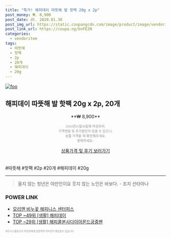 ```yaml
--- 
title: "특가! 해피데이 따뜻해 발 핫팩 20g x 2p" 
post_money: ₩. 8,900 
post_date: dt. 2020.01.30 
post_img_url: https://static.coupangcdn.com/image/product/image/vendoritem/2018/10/25/3006414077/b7030c23-3ae0-404a-b590-a77bdc2d569d.jpg 
post_link_url: https://coupa.ng/bnFE2N 
categories: 
  - vendoritem 
tags: 
  - 따뜻해 
  - 핫팩 
  - 2p 
  - 20개 
  - 해피데이 
  - 20g 
--- 
```

[![foo](https://static.coupangcdn.com/image/product/image/vendoritem/2018/10/25/3006414077/b7030c23-3ae0-404a-b590-a77bdc2d569d.jpg)](https://coupa.ng/bnFE2N) 

## 해피데이 따뜻해 발 핫팩 20g x 2p, 20개 
<p style="text-align: center;">**₩ 8,900**</p> 
<p style="text-align: center;"><span style="color: #898c8f; font-family: Georgia,Times,serif; font-size: 0.75em;">2020년01월30일에 작성되어, <br>가격변동 및 추가할인이 있을 수 있으니,<br> 상품 가격을 꼭!확인해주세요.<br>행복하세요~</span> 
</p>	 
<div markdown="0" style="text-align: center;"><a href="https://coupa.ng/bnFE2N" class="btn btn--success">상품가격 및 후기 보러가기</a></div> 
<br><br> 
  #따뜻해 #핫팩 #2p #20개 #해피데이 #20g 
<hr> 

> 울지 않는 청년은 야만인이요 웃지 않는 노인은 바보다. - 조지 산타아나 


### POWER LINK

* <a href="https://blog.naver.com/an0733/221784524685" target="_blank">모리앤 비누꽃 해피니스 센터피스</a>
* <a href="https://blog.naver.com/an0733/221789498759" target="_blank"> TOP ~49위 [생활] 해피데이</a>
* <a href="https://blog.naver.com/fasyy4321/221783609245" target="_blank"> TOP ~29위 [생활] 해피콜본사다이아몬드궁중팬</a>

<span style="color: #898c8f; font-family: Georgia,Times,serif; font-size: 0.55em;">파트너스활동으로 작성자에게 일정액의 커미션이 제공될수 있습니다.</span> 
